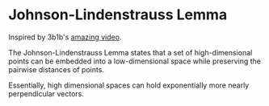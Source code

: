 # Johnson-Lindenstrauss Lemma

Inspired by 3b1b's [amazing video](https://www.youtube.com/watch?v=9-Jl0dxWQs8).

The Johnson-Lindenstrauss Lemma states that a set of high-dimensional points can be embedded into a low-dimensional space while preserving the pairwise distances of points.

Essentially, high dimensional spaces can hold exponentially more nearly perpendicular vectors.
